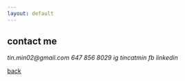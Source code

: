 ```yaml
---
layout: default
---
```


## contact me

_tin.min02@gmail.com_
_647 856 8029_
_ig tincatmin_
_fb_
_linkedin_

[back](./)
